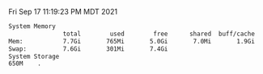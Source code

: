 Fri Sep 17 11:19:23 PM MDT 2021
```bash
System Memory
               total        used        free      shared  buff/cache   available
Mem:           7.7Gi       765Mi       5.0Gi       7.0Mi       1.9Gi       6.6Gi
Swap:          7.6Gi       301Mi       7.4Gi
System Storage
650M	.
```
```bash
